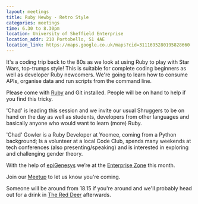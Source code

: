 ```yaml
---
layout: meetings
title: Ruby Newby - Retro Style
categories: meetings
time: 6.30 to 8.30pm
location: University of Sheffield Enterprise
location_addr: 210 Portobello, S1 4AE
location_link: https://maps.google.co.uk/maps?cid=3111695280195828660
---
```


It's a coding trip back to the 80s as we look at using Ruby to play with Star Wars, top-trumps style! This is suitable
for complete coding beginners as well as developer Ruby newcomers. We're going to learn how to consume APIs,
organise data and run scripts from the command line.


Please come with [Ruby](https://www.ruby-lang.org/en/documentation/installation/) and Git installed.
People will be on hand to help if you find this tricky.

'Chad' is leading this session and we invite our usual Shruggers to be on hand on the day as well as students,
developers from other languages and basically anyone who would want to learn (more) Ruby.

'Chad' Gowler is a Ruby Developer at Yoomee, coming from a Python background; Is a volunteer at a local Code Club,
spends many weekends at tech conferences (also presenting/speaking) and is interested in exploring and
challenging gender theory.

With the help of [epiGenesys](http://www.epigenesys.org.uk/) we’re at the [Enterprise Zone](http://enterprise.shef.ac.uk/about-us)
this month.

Join our [Meetup](http://www.meetup.com/sheffieldrubyists/events/220110525/) to let us know you're coming.

Someone will be around from 18.15 if you're around and we'll probably head out for a drink in [The Red
Deer](http://www.red-deer-sheffield.co.uk/) afterwards.

